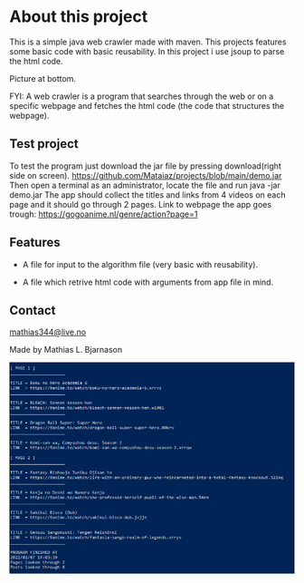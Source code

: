 # About this project #
This is a simple java web crawler made with maven.
This projects features some basic code with basic reusability.
In this project i use jsoup to parse the html code.

Picture at bottom.

FYI: A web crawler is a program that searches through the web or on a specific webpage and fetches the html code (the code that structures the webpage).

## Test project ##
To test the program just download the jar file by pressing download(right side on screen).
https://github.com/Mataiaz/projects/blob/main/demo.jar
Then open a terminal as an administrator, locate the file
and run java -jar demo.jar
The app should collect the titles and links from 4 videos on each page and it should go through 2 pages.
Link to webpage the app goes trough:
https://gogoanime.nl/genre/action?page=1

## Features ##
* A file for input to the algorithm file (very basic with reusability).

* A file which retrive html code with arguments from app file in mind.

## Contact ##
mathias344@live.no

Made by Mathias L. Bjarnason

![How it looks like](https://github.com/Mataiaz/java_crawler/blob/main/javaPics/java1.PNG)

